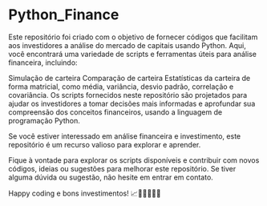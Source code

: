 # Python_Finance

Este repositório foi criado com o objetivo de fornecer códigos que facilitam aos investidores a análise do mercado de capitais usando Python. Aqui, você encontrará uma variedade de scripts e ferramentas úteis para análise financeira, incluindo:

Simulação de carteira
Comparação de carteira
Estatísticas da carteira de forma matricial, como média, variância, desvio padrão, correlação e covariância.
Os scripts fornecidos neste repositório são projetados para ajudar os investidores a tomar decisões mais informadas e aprofundar sua compreensão dos conceitos financeiros, usando a linguagem de programação Python.

Se você estiver interessado em análise financeira e investimento, este repositório é um recurso valioso para explorar e aprender.

Fique à vontade para explorar os scripts disponíveis e contribuir com novos códigos, ideias ou sugestões para melhorar este repositório. Se tiver alguma dúvida ou sugestão, não hesite em entrar em contato.

Happy coding e bons investimentos! 📈💼👩‍💻👨‍💻
